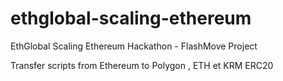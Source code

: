 # ethglobal-scaling-ethereum
EthGlobal Scaling Ethereum Hackathon - FlashMove Project

Transfer scripts from Ethereum to Polygon , ETH et KRM ERC20